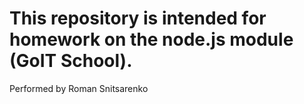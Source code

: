 # This repository is intended for homework on the node.js module (GoIT School).
Performed by Roman Snitsarenko